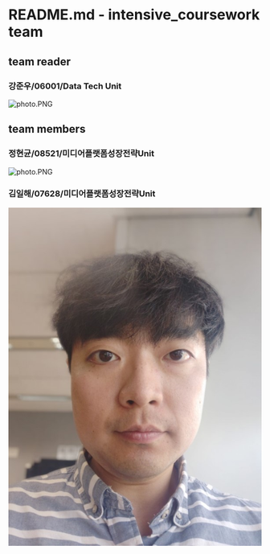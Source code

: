 # README.md - intensive_coursework team 

## team reader
### 강준우/06001/Data Tech Unit
![photo.PNG](https://user-images.githubusercontent.com/13538118/56180758-b4922f80-6045-11e9-85f2-715ec0d9bf77.jpg)

## team members
### 정현균/08521/미디어플랫폼성장전략Unit
![photo.PNG](https://github.com/thiago9909/data_ingest/blob/master/photo.jpg?raw=true)

### 김일해/07628/미디어플랫폼성장전략Unit
![photo.PNG](https://github.com/skrlalfo/nosql/blob/master/IMG_20190520_125323.jpg?raw=true)
